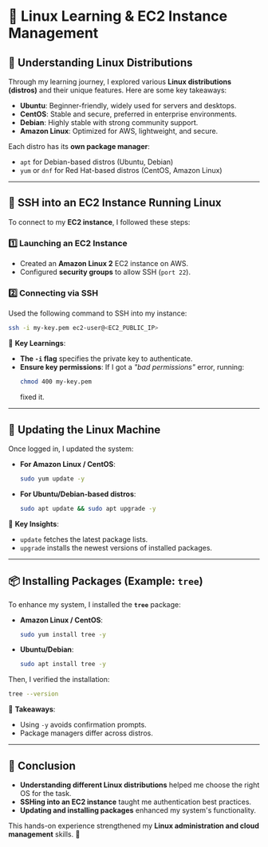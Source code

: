 # 🐧 Linux Learning & EC2 Instance Management

## 📌 Understanding Linux Distributions
Through my learning journey, I explored various **Linux distributions (distros)** and their unique features. Here are some key takeaways:

- **Ubuntu**: Beginner-friendly, widely used for servers and desktops.
- **CentOS**: Stable and secure, preferred in enterprise environments.
- **Debian**: Highly stable with strong community support.
- **Amazon Linux**: Optimized for AWS, lightweight, and secure.

Each distro has its **own package manager**:
- `apt` for Debian-based distros (Ubuntu, Debian)
- `yum` or `dnf` for Red Hat-based distros (CentOS, Amazon Linux)

---

## 🔐 SSH into an EC2 Instance Running Linux
To connect to my **EC2 instance**, I followed these steps:

### 1️⃣ Launching an EC2 Instance
- Created an **Amazon Linux 2** EC2 instance on AWS.
- Configured **security groups** to allow SSH (`port 22`).

### 2️⃣ Connecting via SSH
Used the following command to SSH into my instance:
```sh
ssh -i my-key.pem ec2-user@<EC2_PUBLIC_IP>
```
📌 **Key Learnings**:
- **The `-i` flag** specifies the private key to authenticate.
- **Ensure key permissions**: If I got a *"bad permissions"* error, running:
  ```sh
  chmod 400 my-key.pem
  ```
  fixed it.

---

## 🔄 Updating the Linux Machine
Once logged in, I updated the system:

- **For Amazon Linux / CentOS**:
  ```sh
  sudo yum update -y
  ```

- **For Ubuntu/Debian-based distros**:
  ```sh
  sudo apt update && sudo apt upgrade -y
  ```

📌 **Key Insights**:
- `update` fetches the latest package lists.
- `upgrade` installs the newest versions of installed packages.

---

## 📦 Installing Packages (Example: `tree`)
To enhance my system, I installed the **`tree`** package:

- **Amazon Linux / CentOS**:
  ```sh
  sudo yum install tree -y
  ```

- **Ubuntu/Debian**:
  ```sh
  sudo apt install tree -y
  ```

Then, I verified the installation:
```sh
tree --version
```

📌 **Takeaways**:
- Using `-y` avoids confirmation prompts.
- Package managers differ across distros.

---

## 🎯 Conclusion
- **Understanding different Linux distributions** helped me choose the right OS for the task.
- **SSHing into an EC2 instance** taught me authentication best practices.
- **Updating and installing packages** enhanced my system's functionality.

This hands-on experience strengthened my **Linux administration and cloud management** skills. 🚀

